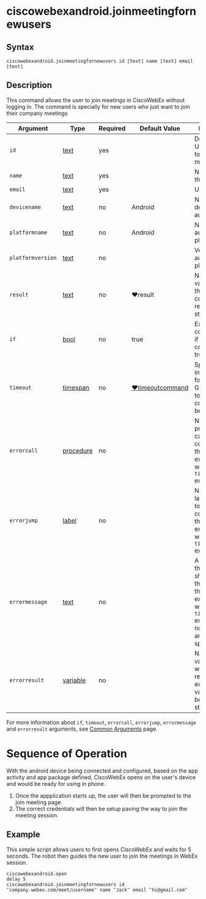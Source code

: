 # ciscowebexandroid.joinmeetingfornewusers

## Syntax

```G1ANT
ciscowebexandroid.joinmeetingfornewusers id ⟦text⟧ name ⟦text⟧ email ⟦text⟧ 
```

## Description

This command allows the user to join meetings in CiscoWebEx without logging in. The command is specially for new users who just want to join their company meetings

| Argument | Type | Required | Default Value | Description |
| -------- | ---- | -------- | ------------- | ----------- |
|`id`| [text](https://manual.g1ant.com/link/G1ANT.Language/G1ANT.Language/Structures/TextStructure.md) | yes |  | Default URL/username to join the meeting |
|`name`| [text](https://manual.g1ant.com/link/G1ANT.Language/G1ANT.Language/Structures/TextStructure.md) | yes |  | Name to join the meeting |
|`email`| [text](https://manual.g1ant.com/link/G1ANT.Language/G1ANT.Language/Structures/TextStructure.md) | yes |  | User Email ID |
|`devicename`| [text](https://manual.g1ant.com/link/G1ANT.Language/G1ANT.Language/Structures/TextStructure.md) | no | Android | Name of your device to be automated |
|`platformname`| [text](https://manual.g1ant.com/link/G1ANT.Language/G1ANT.Language/Structures/TextStructure.md) | no |Android | Name of the automated platform |
|`platformversion`| [text](https://manual.g1ant.com/link/G1ANT.Language/G1ANT.Language/Structures/TextStructure.md) | no | | Version of the automated platform |
|  `result`  | [text](https://manual.g1ant.com/link/G1ANT.Language/G1ANT.Language/Structures/TextStructure.md)  |no   | ♥result   |Name of a variable where the command's result will be stored |
| `if`  | [bool](https://manual.g1ant.com/link/G1ANT.Language/G1ANT.Language/Structures/BooleanStructure.md) | no       | true                                                        | Executes the command only if a specified condition is true   |
| `timeout` | [timespan](https://manual.g1ant.com/link/G1ANT.Language/G1ANT.Language/Structures/TimeSpanStructure.md) | no       | [♥timeoutcommand](https://manual.g1ant.com/link/G1ANT.Language/G1ANT.Addon.Core/Variables/TimeoutCommandVariable.md) | Specifies time in milliseconds for G1ANT.Robot to wait for the command to be executed |
| `errorcall`| [procedure](https://manual.g1ant.com/link/G1ANT.Language/G1ANT.Language/Structures/ProcedureStructure.md) | no       |                                                             | Name of a procedure to call when the command throws an exception or when a given `timeout` expires |
| `errorjump`| [label](https://manual.g1ant.com/link/G1ANT.Language/G1ANT.Language/Structures/LabelStructure.md) | no       |                                                             | Name of the label to jump to when the command throws an exception or when a given `timeout` expires |
| `errormessage` | [text](https://manual.g1ant.com/link/G1ANT.Language/G1ANT.Language/Structures/TextStructure.md) | no       |                                                             | A message that will be shown in case the command throws an exception or when a given `timeout` expires, and no `errorjump` argument is specified |
| `errorresult`  | [variable](https://manual.g1ant.com/link/G1ANT.Language/G1ANT.Language/Structures/VariableStructure.md) | no       |                                                             | Name of a variable that will store the returned exception. The variable will be of [error](https://manual.g1ant.com/link/G1ANT.Language/G1ANT.Language/Structures/ErrorStructure.md) structure  |

For more information about `if`, `timeout`, `errorcall`, `errorjump`, `errormessage` and `errorresult` arguments, see [Common Arguments](https://manual.g1ant.com/link/G1ANT.Manual/appendices/common-arguments.md) page.

# Sequence of Operation
With the android device being connected and configured, based on the app activity and app package defined, CiscoWebEx opens on the user's device and would be ready for using in phone.
1. Once the appplication starts up, the user will then be prompted to the join meeting page.
2. The correct credentials will then be setup paving the way to join the meeting session. 

## Example

This simple script allows users to first opens CiscoWebEx and waits for 5 seconds. The robot then guides the new user to join the meetings in WebEx session. 

```G1ANT
ciscowebexandroid.open
delay 5
ciscowebexandroid.joinmeetingfornewusers id ‴company.webex.com/meet/username‴ name ‴Jack‴ email ‴hi@gmail.com‴
```
